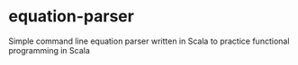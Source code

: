 # equation-parser
Simple command line equation parser written in Scala to practice functional programming in Scala
